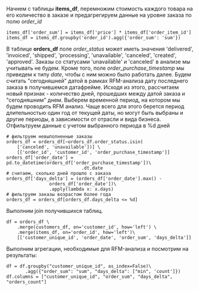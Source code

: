 Начнем с таблицы **items_df**, перемножим стоимость каждого товара
на его количество в заказе и предагрегируем данные на уровне заказа по полю *order_id*

```pyhon
items_df['order_sum'] = items_df['price'] * items_df['order_item_id']
items_df = items_df.groupby('order_id').agg({'order_sum': 'sum'})
```
В таблице **orders_df** поле *order_status* может иметь значения 'delivered', 'invoiced', 'shipped', 'processing', 'unavailable',
'canceled', 'created', 'approved'. Заказы со статусами 'unavailable' и 'canceled' в анализе мы учитывать не будем.
Кроме того, поле *order_purchase_timestamp* мы приведем к типу *date*, чтобы с ним можно было работать далее.
Будем считать "сегодняшней" датой в рамках RFM-анализа дату последнего заказа
в получившемся датафрейме. Исходя из этого, рассчитаем новый признак -
 количество дней, прошедших между датой заказа и "сегодняшним" днем.
Выберем временной период, на котором мы будем проводить RFM анализ.
Чаще всего для этого берется период длительностью один год от текущей даты,
но могут быть выбраны и другие периоды, в зависимости от отрасли и вида бизнеса.
Отфильтруем данные с учетом выбранного периода в %d дней
```pyhon
# фильтруем невыполненные заказы
orders_df = orders_df[~orders_df.order_status.isin(
    ['canceled', 'unavailable'])] \
    [['order_id', 'customer_id', 'order_purchase_timestamp']]
orders_df['order_date'] = pd.to_datetime(orders_df['order_purchase_timestamp'])\
                            .dt.date
# считаем, сколько дней прошло с заказа							
orders_df['days_delta'] = (orders_df['order_date'].max() -
				orders_df['order_date'])\
				.apply(lambda x: x.days)
# фильтруем заказы возрастом более года
orders_df = orders_df[orders_df.days_delta <= %d]
```
Выполним join получившихся таблиц.
```pyhon
df = orders_df \
    .merge(customers_df, on='customer_id', how='left') \
    .merge(items_df, on='order_id', how='left')\
    [['customer_unique_id', 'order_date', 'order_sum', 'days_delta']]
```

Выполним агрегации, необходимые для RFM-анализа и посмотрим на результаты:
```pyhon
df = df.groupby("customer_unique_id", as_index=False)\
	   .agg({"order_sum": "sum", "days_delta": ["min", 'count']})
df.columns = ["customer_unique_id", "order_sum", "days_delta", "orders_count"]
```
